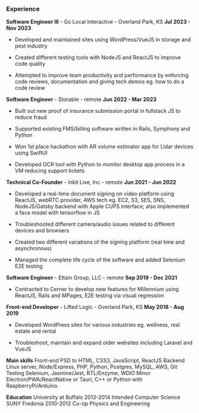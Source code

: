 ### Experience

**Software Engineer III** - Go Local Interactive - Overland Park, KS **Jul 2023 - Nov 2023**

* Developed and maintained sites using WordPress/VueJS in storage and pest industry

* Created different testing tools with NodeJS and ReactJS to improve code quality

* Attempted to improve team productivity and performance by enforcing code reviews, documentation and giving tech demos eg. how to do a code review

**Software Engineer** - Storable - remote **Jun 2022 - Mar 2023**

* Built out new proof of insurance submission portal in fullstack JS to reduce fraud

* Supported existing FMS/billing software written in Rails, Symphony and Python

* Won 1st place hackathon with AR volume estimator app for Lidar devices using SwiftUI

* Developed OCR tool with Python to monitor desktop app process in a VM reducing
support tickets

**Technical Co-Founder** - Inkit Live, Inc - remote **Jun 2021 - Jun 2022**

* Developed a real-time document signing on video platform using ReactJS, webRTC
provider, AWS tech eg. EC2, S3, SES, SNS, NodeJS/Gatsby backend with Apple CUPS
interface; also implemented a face model with tensorflow in JS

* Troubleshooted different camera/audio issues related to different devices and browsers

* Created two different variations of the signing platform (real time and asynchronous)

* Managed the complete life cycle of the software and added Selenium E2E testing

**Software Engineer** - Ettain Group, LLC - remote **Sep 2019 - Dec 2021**

* Contracted to Cerner to develop new features for Millennium using ReactJS, Rails and
MPages, E2E testing via visual regression

**Front-end Developer** - Lifted Logic - Overland Park, KS **May 2018 - Aug 2019**

* Developed WordPress sites for various industries eg. wellness, real estate and rental

* Troubleshoot, maintain and expand older websites including Laravel and VueJS

**Main skills**
Front-end PSD to HTML, CSS3, JavaScript, ReactJS
Backend Linux server, Node/Express, PHP, Python, Postgres, MySQL, AWS, Git
Testing Selenium, Jasmine/Jest, RTL/Enzyme, WDIO
Minor Electron/PWA/ReactNative or Tauri, C++ or Python with RaspberryPi/Arduino.

**Education**
University at Buffalo 2013-2014 Intended Computer Science
SUNY Fredonia 2010-2012 Co-op Physics and Engineering